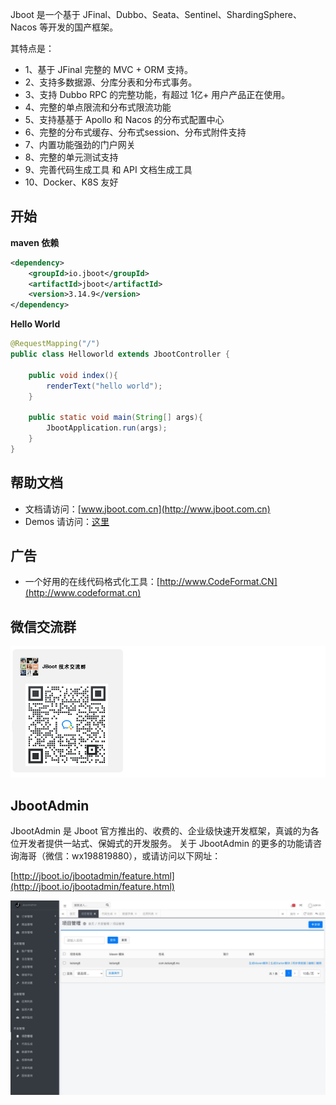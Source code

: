
Jboot 是一个基于 JFinal、Dubbo、Seata、Sentinel、ShardingSphere、Nacos 等开发的国产框架。

其特点是：

- 1、基于 JFinal 完整的 MVC + ORM 支持。
- 2、支持多数据源、分库分表和分布式事务。
- 3、支持 Dubbo RPC 的完整功能，有超过 1亿+ 用户产品正在使用。
- 4、完整的单点限流和分布式限流功能
- 5、支持基基于 Apollo 和 Nacos 的分布式配置中心
- 6、完整的分布式缓存、分布式session、分布式附件支持
- 7、内置功能强劲的门户网关
- 8、完整的单元测试支持
- 9、完善代码生成工具 和 API 文档生成工具
- 10、Docker、K8S 友好


## 开始

**maven 依赖**

```xml
<dependency>
    <groupId>io.jboot</groupId>
    <artifactId>jboot</artifactId>
    <version>3.14.9</version>
</dependency>
```

**Hello World**

```java
@RequestMapping("/")
public class Helloworld extends JbootController {

    public void index(){
        renderText("hello world");
    }

    public static void main(String[] args){
        JbootApplication.run(args);
    }
}
```


## 帮助文档

- 文档请访问：[www.jboot.com.cn](http://www.jboot.com.cn)
- Demos 请访问：[这里](./src/test/java/io/jboot/test)

## 广告

- 一个好用的在线代码格式化工具：[http://www.CodeFormat.CN](http://www.codeformat.cn)

## 微信交流群

![](./doc/docs/static/images/jboot-wechat-group.png)

## JbootAdmin 

JbootAdmin 是 Jboot 官方推出的、收费的、企业级快速开发框架，真诚的为各位开发者提供一站式、保姆式的开发服务。
关于 JbootAdmin 的更多的功能请咨询海哥（微信：wx198819880），或请访问以下网址：

[http://jboot.io/jbootadmin/feature.html](http://jboot.io/jbootadmin/feature.html)


![](./doc/jbootadmin/images/jbootadmin-demo.jpg)


